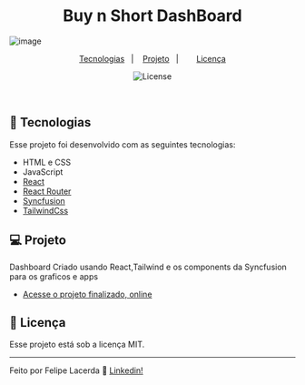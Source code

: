 <h1 align="center">Buy n Short DashBoard</h1>


![image](https://github.com/LordGhapa/dashboard-react/assets/99082399/2b585803-0a19-4921-868b-99fb6a24b01a)


<p align="center">
  <a href="#-tecnologias">Tecnologias</a>&nbsp;&nbsp;&nbsp;|&nbsp;&nbsp;&nbsp;
  <a href="#-projeto">Projeto</a>&nbsp;&nbsp;&nbsp;|&nbsp;&nbsp;&nbsp;
 &nbsp;&nbsp;&nbsp;
  <a href="#memo-licença">Licença</a>
</p>

<p align="center">
  <img alt="License" src="https://img.shields.io/static/v1?label=license&message=MIT&color=49AA26&labelColor=000000">
</p>

<br>

## 🚀 Tecnologias

Esse projeto foi desenvolvido com as seguintes tecnologias:

- HTML e CSS
- JavaScript
- [React](https://react.dev/)
- [React Router](https://reactrouter.com/en/main)
- [Syncfusion](https://www.syncfusion.com/)
- [TailwindCss](https://tailwindcss.com/)



## 💻 Projeto

Dashboard  Criado usando React,Tailwind e os components da Syncfusion para os graficos e apps 

- [Acesse o projeto finalizado, online](https://dashboard-react-lordghapa.vercel.app/)


## :memo: Licença

Esse projeto está sob a licença MIT.

---

Feito por Felipe Lacerda :wave: [Linkedin!](https://www.linkedin.com/in/felipe-lacerda-oliveira/)

